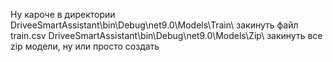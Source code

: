Ну кароче в директории DriveeSmartAssistant\bin\Debug\net9.0\Models\Train\ закинуть файл train.csv
DriveeSmartAssistant\bin\Debug\net9.0\Models\Zip\ закинуть все zip модели, ну или просто создать
